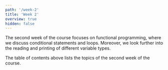 ```yaml
---
path: '/week-2'
title: 'Week 2'
overview: true
hidden: false
---
```


The second week of the course focuses on functional programming, where we discuss conditional statements and loops. Moreover, we look further into the reading and printing of different variable types.

<pages-in-this-section></pages-in-this-section>

The table of contents above lists the topics of the second week of the course.
